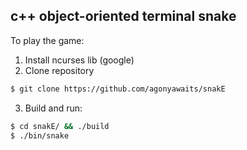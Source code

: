 c++ object-oriented terminal snake
-------------------------------------------
To play the game:
1) Install ncurses lib (google)
2) Clone repository
```bash
$ git clone https://github.com/agonyawaits/snakE
```
3) Build and run:
```bash
$ cd snakE/ && ./build
$ ./bin/snake
```
